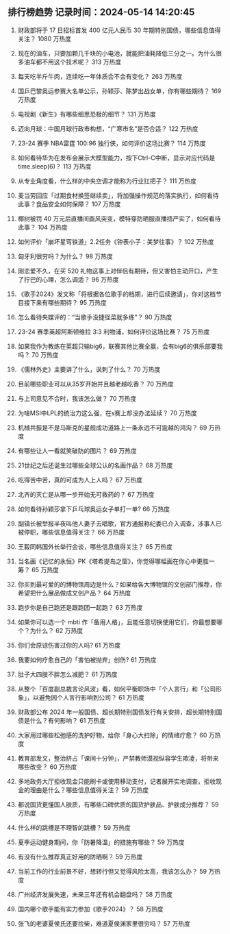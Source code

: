 
## 排行榜趋势 记录时间：2024-05-14 14:20:45
  
  1. 财政部将于 17 日招标首发 400 亿元人民币 30 年期特别国债，哪些信息值得关注？ 1080 万热度
    
  2. 现在的油车，只要加颗几千块的小电池，就能把油耗降低三分之一。为什么很多油车都不用这个技术呢？ 313 万热度
    
  3. 每天吃半斤牛肉，连续吃一年体质会不会有变化？ 263 万热度
    
  4. 国乒巴黎奥运参赛大名单公示，孙颖莎、陈梦出战女单，你有哪些期待？ 169 万热度
    
  5. 电视剧《新生》有哪些细思恐极的细节？ 131 万热度
    
  6. 迈向月球：中国月球行政市构想，“广寒市名”是否合适？ 122 万热度
    
  7. 23-24 赛季 NBA雷霆 100:96 独行侠，如何评价这场比赛？ 114 万热度
    
  8. 如何看待华为在发布会展示大模型能力，按下Ctrl-C中断，显示对应代码是time.sleep(6)？ 113 万热度
    
  9. 从专业角度看，什么样的中央空调才能称为行业扛把子？ 111 万热度
    
  10. 麦当劳回应「过期食材换签继续卖」，将加强操作规范的落实执行，如何看待此事？食品安全如何保障？ 107 万热度
    
  11. 椰树被罚 40 万元后直播间画风突变，模特穿防晒服直播捂严实了，如何看待此事？ 104 万热度
    
  12. 如何评价「崩坏星穹铁道」2.2任务《钟表小子：美梦往事》？ 102 万热度
    
  13. 匈牙利很穷吗？为什么？ 98 万热度
    
  14. 刚恋爱不久，在买 520 礼物这事上对伴侣有期待，但又害怕主动开口，产生了拧巴的心理，怎么调适？ 96 万热度
    
  15. 《歌手2024》发文称「将根据各位歌手的档期，进行后续邀请」，你对这档节目接下来有哪些期待？ 95 万热度
    
  16. 怎么看待央媒评的：“当歌手没捷径菜就多练”？ 90 万热度
    
  17. 23-24 赛季英超阿斯顿维拉 3:3 利物浦，如何评价这场比赛？ 75 万热度
    
  18. 如果我作为教练在英超只输big6，联赛其他比赛全赢，会有big6的俱乐部要我吗？ 70 万热度
    
  19. 《儒林外史》主要讲了什么，讽刺了什么？ 70 万热度
    
  20. 目前哪些职业可以从35岁开始并且越老越吃香？ 70 万热度
    
  21. 与上司意见不合时，我该怎么做？ 70 万热度
    
  22. 为啥MSI中LPL的统治力这么强，在s赛上却没办法延续？ 70 万热度
    
  23. 机械共振是不是马斯克的星舰成功道路上一条永远不可逾越的鸿沟？ 69 万热度
    
  24. 有哪些让人一看就笑破防的图片？ 69 万热度
    
  25. 21世纪之后还诞生过哪些全球公认的名画作品？ 68 万热度
    
  26. 吃得苦中苦，真的可成为人上人吗？ 67 万热度
    
  27. 北齐的灭亡是从哪一步开始无可救药的？ 67 万热度
    
  28. 如何看待孙颖莎拿下乒乓球奥运女子单打一单? 66 万热度
    
  29. 副镇长被举报半夜叫他人妻子去唱歌，官方通报称纪委已介入调查，涉事人已被停职，哪些信息值得关注？ 66 万热度
    
  30. 王毅同韩国外长举行会谈，哪些信息值得关注？ 65 万热度
    
  31. 当名画《记忆的永恒》PK《塔希提岛之窗》，你觉得哪幅画在你心中更胜一筹？ 65 万热度
    
  32. 你买到最可爱的的博物馆周边是什么？如果给各大博物馆的文创部门推荐，你希望把什么展品做成文创产品？ 64 万热度
    
  33. 跑步你是自己跑还是跟跑团一起跑？ 63 万热度
    
  34. 如果你可以选一个 mbti 作「备用人格」，且能任意切换使用它们，你最想要哪个？为什么？ 62 万热度
    
  35. 你们会原谅伤害过你的人吗? 61 万热度
    
  36. 我要如何疗愈自己的「害怕被抛弃」创伤? 61 万热度
    
  37. 肚子大四肢不胖怎么减肥？ 61 万热度
    
  38. 从整个「百度副总裁言论风波」看，如何平衡职场中「个人言行」和「公司形象」，以避免因个人言行影响到公司？ 61 万热度
    
  39. 财政部公布 2024 年一般国债、超长期特别国债发行有关安排，超长期特别国债是什么？有何影响？ 61 万热度
    
  40. 大家用过哪些松弛感的洗护好物，给你「身心大扫除」的情绪疗愈？ 60 万热度
    
  41. 教育部发文，整治挤占「课间十分钟」，严禁教师漠视纵容学生欺凌，将带来哪些改变？ 60 万热度
    
  42. 多地政务大厅拒收现金只能刷卡或使用移动支付，记者展开实地调查，拒收现金的理由是什么？哪些信息值得关注？ 59 万热度
    
  43. 都说国货更懂国人肤质，有哪些口碑优质的国货护肤品、护肤成分推荐？ 59 万热度
    
  44. 什么样的跳槽是不理智的跳槽？ 59 万热度
    
  45. 夏季运动健身期间，你「防暑降温」的措施有哪些？ 59 万热度
    
  46. 有没有什么推荐真正好用的防晒啊？ 59 万热度
    
  47. 当前工作的行业前景不好，想转行但又觉得风险太高，我该怎么办？ 59 万热度
    
  48. 广州经济发展失速，未来三年还有机会翻盘吗？ 58 万热度
    
  49. 国内哪个歌手能有实力参加《歌手2024》？ 58 万热度
    
  50. 张飞的老婆夏侯氏还要捡柴，难道夏侯渊家里很穷吗？ 57 万热度
    